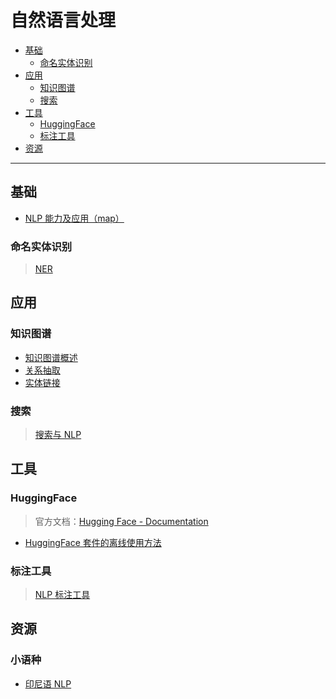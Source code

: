 自然语言处理
===
<!--info
toc_id: nlp
-->

<!-- TOC -->
- [基础](#基础)
    - [命名实体识别](#命名实体识别)
- [应用](#应用)
    - [知识图谱](#知识图谱)
    - [搜索](#搜索)
- [工具](#工具)
    - [HuggingFace](#huggingface)
    - [标注工具](#标注工具)
- [资源](#资源)
<!-- TOC -->

---

## 基础
- [NLP 能力及应用（map）](./_archives/2022/06/NLP任务与应用.map.md)

### 命名实体识别
> [NER](./_archives/2022/12/NER.md)

## 应用

### 知识图谱
- [知识图谱概述](./_archives/2022/07/知识图谱概述.md)
- [关系抽取](./_archives/2022/10/关系抽取.md)
- [实体链接](./_archives/2022/04/实体链接/README.md)


### 搜索
> [搜索与 NLP](./_archives/2022/12/搜索与NLP.md)


## 工具

### HuggingFace
> 官方文档：[Hugging Face - Documentation](https://huggingface.co/docs)
- [HuggingFace 套件的离线使用方法](./_archives/2022/06/HuggingFace套件离线使用方法.md)

### 标注工具
> [NLP 标注工具](./_archives/2022/12/NLP标注工具.md)


## 资源  

<!-- omit in toc -->
### 小语种
- [印尼语 NLP](./_archives/2022/07/印尼语NLP.md)

